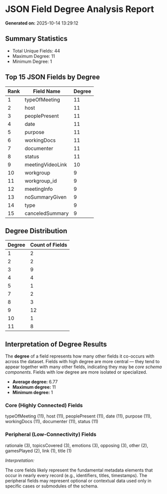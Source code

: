 # JSON Field Degree Analysis Report
**Generated on:** 2025-10-14 13:29:12

## Summary Statistics
- Total Unique Fields: 44
- Maximum Degree: 11
- Minimum Degree: 1

## Top 15 JSON Fields by Degree
| Rank | Field Name | Degree |
|------|-------------|---------|
| 1 | typeOfMeeting | 11 |
| 2 | host | 11 |
| 3 | peoplePresent | 11 |
| 4 | date | 11 |
| 5 | purpose | 11 |
| 6 | workingDocs | 11 |
| 7 | documenter | 11 |
| 8 | status | 11 |
| 9 | meetingVideoLink | 10 |
| 10 | workgroup | 9 |
| 11 | workgroup_id | 9 |
| 12 | meetingInfo | 9 |
| 13 | noSummaryGiven | 9 |
| 14 | type | 9 |
| 15 | canceledSummary | 9 |

## Degree Distribution
| Degree | Count of Fields |
|---------|-----------------|
| 1 | 2 |
| 2 | 2 |
| 3 | 9 |
| 4 | 4 |
| 5 | 1 |
| 7 | 2 |
| 8 | 3 |
| 9 | 12 |
| 10 | 1 |
| 11 | 8 |

## Interpretation of Degree Results

The **degree** of a field represents how many other fields it co-occurs with across the dataset. Fields with high degree are more central — they tend to appear together with many other fields, indicating they may be *core schema components*. Fields with low degree are more isolated or specialized.

- **Average degree:** 6.77
- **Maximum degree:** 11
- **Minimum degree:** 1


### Core (Highly Connected) Fields

typeOfMeeting (11), host (11), peoplePresent (11), date (11), purpose (11), workingDocs (11), documenter (11), status (11)


### Peripheral (Low-Connectivity) Fields

rationale (3), topicsCovered (3), emotions (3), opposing (3), other (2), gamesPlayed (2), link (1), title (1)


_Interpretation:_

The core fields likely represent the fundamental metadata elements that occur in nearly every record (e.g., identifiers, titles, timestamps). The peripheral fields may represent optional or contextual data used only in specific cases or submodules of the schema.
